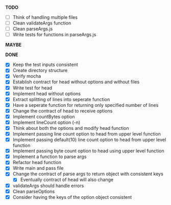 **TODO**
- [ ] Think of handling multiple files
- [ ] Clean validateArgs function
- [ ] Clean parseArgs.js 
- [ ] Write tests for functions in parseArgs.js

**MAYBE**

**DONE**

- [x] Keep the test inputs consistent
- [x] Create directory structure
- [x] Verify mocha
- [x] Establish contract for head without options and without files
- [x] Write test for head
- [x] Implement head without options
- [x] Extract splitting of lines into seperate function
- [x] Have a seperate function for returning only specified number of lines 
- [x] Change the contract of head to receive options
- [x] Implement countBytes option
- [x] Implement lineCount option (-n)
- [x] Think about both the options and modify head function
- [x] Implement passing line count option to head from upper level function
- [x] Implement passing default(10) line count option to head from upper level function
- [x] Implement passing byte count option to head using upper level function
- [x] Implement a function to parse args
- [x] Refactor head function
- [x] Write main and pass file
- [x] Change the contract of parse args to return object with consistent keys
  - [x] Eventually contract of head will also change 
- [x] validateArgs should handle errors
- [x] Clean parseOptions
- [x] Consider having the keys of the option object consistent
